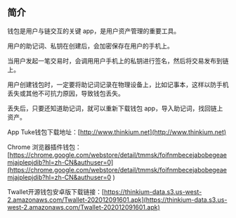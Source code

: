 ## 简介

钱包是用户与链交互的关键 app，是用户资产管理的重要工具。

用户的助记词、私钥在创建后，会加密保存在用户的手机上。

当用户发起一笔交易时，会调用用户手机上的私钥进行签名，然后将交易发布到链上。

用户创建钱包时，一定要将助记词记录在物理设备上，比如记事本，这样以防手机丢失或其他不可抗力原因，导致钱包丢失。

丢失后，只要还知道助记词，就可以重新下载钱包 app，导入助记词，找回链上资产。



App Tuke钱包下载地址：[http://www.thinkium.net](http://www.thinkium.net)

Chrome 浏览器插件钱包：[https://chrome.google.com/webstore/detail/tmmsk/foifnmbecejabobegeaemjajplepjdib?hl=zh-CN&authuser=0](https://chrome.google.com/webstore/detail/tmmsk/foifnmbecejabobegeaemjajplepjdib?hl=zh-CN&authuser=0  )  

Twallet开源钱包安卓版下载链接：[https://thinkium-data.s3.us-west-2.amazonaws.com/Twallet-202012091601.apk](https://thinkium-data.s3.us-west-2.amazonaws.com/Twallet-202012091601.apk)



